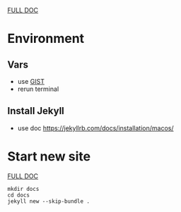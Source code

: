 [FULL DOC](https://docs.github.com/en/pages)

# Environment
## Vars
- use [GIST](https://gist.github.com/valnoc/c1e73f70a1feef92f7390b7b1a258410)
- rerun terminal

## Install Jekyll
- use doc https://jekyllrb.com/docs/installation/macos/

# Start new site
[FULL DOC](https://docs.github.com/en/pages/setting-up-a-github-pages-site-with-jekyll/creating-a-github-pages-site-with-jekyll#creating-your-site)
```
mkdir docs
cd docs
jekyll new --skip-bundle .
```
